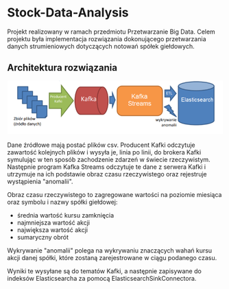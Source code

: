 # Stock-Data-Analysis

Projekt realizowany w ramach przedmiotu Przetwarzanie Big Data. Celem projektu była implementacja rozwiązania dokonującego przetwarzania danych strumieniowych
dotyczących notowań spółek giełdowych.

## Architektura rozwiązania
![alt text](https://github.com/HenryTy/Stock-Data-Analysis/blob/master/images/diagram.png)

Dane źródłowe mają postać plików csv. Producent Kafki odczytuje zawartość kolejnych
plików i wysyła je, linia po linii, do brokera Kafki symulując w ten sposób zachodzenie zdarzeń w
świecie rzeczywistym. Następnie program Kafka Streams odczytuje te dane z serwera Kafki i utrzymuje na ich podstawie obraz czasu rzeczywistego
oraz rejestruje wystąpienia "anomalii".

Obraz czasu rzeczywistego to zagregowane wartości na poziomie miesiąca oraz symbolu i nazwy spółki giełdowej:
- średnia wartość kursu zamknięcia
- najmniejsza wartość akcji
- największa wartość akcji
- sumaryczny obrót

Wykrywanie "anomalii" polega na wykrywaniu znaczących wahań kursu akcji danej spółki, które zostaną
zarejestrowane w ciągu podanego czasu.

Wyniki te wysyłane są do tematów Kafki, a następnie zapisywane do indeksów Elasticsearcha za pomocą ElasticsearchSinkConnectora.
